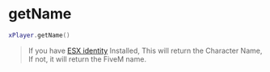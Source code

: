 # getName

```lua
xPlayer.getName()
```

> If you have [ESX identity](https://github.com/esx-framework/esx_identity) Installed, This will return the Character Name, If not, it will return the FiveM name.

